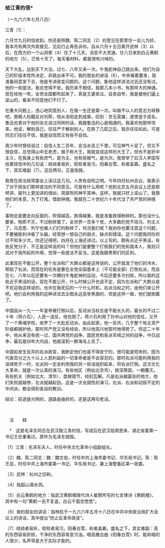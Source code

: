 ### **给江青的信**\*

（一九六六年七月八日）

江青〔1〕：

六月廿九日的信收到。你还是照魏、陈二同志〔2〕的意见在那里住一会儿为好。我本月有两次外宾接见，见后行止再告诉你。自从六月十五日离开武林〔3〕以后，在西方的一个山洞里〔4〕住了十几天，消息不大灵通。廿八日来到白云黄鹤的地方〔5〕，已有十天了。每天看材料，都是很有兴味的。

天下大乱，达到天下大治。过七、八年又来一次。牛鬼蛇神自己跳出来。他们为自己的阶级本性所决定，非跳出来不可。我的朋友的讲话〔6〕，中央催着要发，我准备同意发下去，他是专讲政变问题的。这个问题，象他这样讲法过去还没有过。他的一些提法，我总觉得不安。我历来不相信，我那几本小书，有那样大的神通。现在经他一吹，全党全国都吹起来了，真是王婆卖瓜，自卖自夸，我是被他们逼上梁山的，看来不同意他们不行了。

在重大问题上，违心地同意别人，在我一生还是第一次。叫做不以人的意志为转移吧。晋朝人阮籍反对刘帮，他从洛阳走到成皋，叹到：世无英雄，遂使竖子成名。鲁迅也曾对于他的杂文说过同样的话，我跟鲁迅的心是相通的。我喜欢他那样坦率。他说，解剖自己，往往严于解剖别人。在跌了几跤之后，我亦往往如此。可是同志们往往不信，我是自信而又有些不自信。

我少年时曾经说过：自信人生二百年，会当水击三千里。可见神气十足了。但又不很自信，总觉得山中无老虎，猴子称大王，我就变成这样的大王了。但也不是折中主义，在我身上有些虎气，是为主，也有些猴气，是为次。我曾举了后汉人李固写给黄琼信中的几句话：峣峣者易折，皎皎者易污。阳春白雪，和者盖寡。盛名之下，其实难副〔7〕。这后两句，正是指我。

我曾在政治局常委会上读过这几句。人贵有自知之明。今年四月杭州会议，我表示了对于朋友们那样提法的不同意见。可是有什么用呢？他到北京五月会议上还是那样讲，报刊上更加讲的很凶，简直吹的神乎其神。这样，我就只好上梁山了。我猜他们的本意，为了打鬼，借助钟馗。我就在二十世纪六十年代当了共产党的钟馗了。

事物总是要走向反面的，吹得越高，跌得越重，我是准备跌得粉碎的。那也没什么要紧，物质不灭，不过粉碎罢了。全世界一百多个党，大多数的党不信马、列主义了，马克思、列宁也被人们打的粉碎了，何况我们呢？我劝你也要注意这个问题，不要被胜利冲昏了头脑，经常想一想自己的弱点、缺点和错误。这个问题我同你将过不知多少次，你还记得吧，四月在上海还讲过。以上写的，颇有点近乎黑话，有些反党分子，不正是这样说的吗？但他们是要整个打倒我们的党和我本人，我则只说对于我所起的作用，觉得一些提法不妥当，这是我跟黑帮们的区别。

此事现在不能公开，整个左派和广大群众都是这样说的，公开就泼了他们的冷水，帮助了右派，而现在的任务是要在全党全国基本上（不可能全部）打倒右派，而且在七、八年以后还要有一次横扫牛鬼蛇神的运动，今后还要多次扫除，所以我的这些近乎黑话的话，现在不能公开，什么时候公开也说不定，因为左派和广大群众是不欢迎我这样说的。也许在我死后的一个什么时机，右派当权之时，由他们来公开吧。他们会利用我的这种讲法去企图永远高举黑旗的，但是这样一做，他们就倒霉了。

中国自从一九一一年皇帝被打倒以后，反动派当权总是不能长久的，最长的不过二十年（蒋介石），人民一造反，他也倒了。蒋介石利用了孙中山对他的信任，又开了一个黄埔学校，收罗了一大批反动派，由此起家。他一反共，几乎整个地主资产阶级都拥护他，那时共产党又没有经验，所以他高兴地暂时地得势了。但这二十年中，他从来没有统一过，国共两党的战争，国民党和各派军阀之间的战争，中日战争，最后是四年大内战，他就滚到一群海岛上去了。

中国如发生反共的右派政变，我断定他们也是不得安宁的，很可能是短命的，因为代表百分之九十以上人民利益的一切革命者是不会容忍的。那时右派可能利用我的话得势于一时，左派则一定会利用我的另一些话组织起来，将右派打倒。这次文化大革命，就是一次认真的演习。有些地区（例如北京市），根深蒂固，一朝覆灭。有些机关（例如北大、清华），盘根错节，倾刻瓦解。凡是右派越嚣张的地方，他们失败就越惨，左派就越起劲。这是一次全国性的演习，左派、右派和动摇不定的中间派，都会得到各自的教训。

结论：前途是光明的，道路是曲折的，还是这两句老话。

　　

　注　　释　

　\*　这是毛泽东同志在武汉致江青的信，写成后在武汉给周恩来、湖北省委第一书记王任重看过。原件为毛泽东销毁。

〔1〕江青：毛泽东夫人，时任中央文化革命小组副组长。

〔2〕魏、陈二同志：魏：魏文伯，时任中共上海市委书记、华东局书记。陈：陈丕显，时任中共上海市委第一书记、华东局书记、兼上海警备区第一政委。

〔3〕武林：杭州之旧称。

〔4〕指韶山滴水洞。

〔5〕白云黄鹤的地方：指武汉黄鹤楼唐代诗人崔颢所写的七言律诗《黄鹤楼》，其中有一句“黄鹤一去不复返，白云千载空悠悠”。

〔6〕我的朋友的讲话：指林彪于一九六六年五月十八日在中共中央政治局扩大会议上的讲话，其中提出“防止反革命政变”。

〔7〕峣峣者易折，皎皎者易污。阳春白雪，和者盖寡。盛名之下，其实难副：高的东西容易折损，干净的东西容易变污浊。唱高雅古曲《阳春白雪》时，能和唱的人很少，名声常是大于实际才能的。